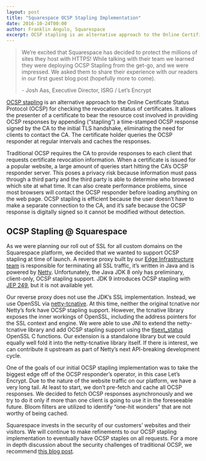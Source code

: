 ```yaml
---
layout: post
title: "Squarespace OCSP Stapling Implementation"
date: 2016-10-24T00:00
author: Franklin Angulo, Squarespace
excerpt: OCSP stapling is an alternative approach to the Online Certificate Status Protocol (OCSP) for checking the revocation status of certificates.
---
```


> We’re excited that Squarespace has decided to protect the millions of sites they host with HTTPS! While talking with their
> team we learned they were deploying OCSP Stapling from the get-go, and we were impressed. We asked them to share their
> experience with our readers in our first guest blog post (hopefully more to come).
> 
> \- Josh Aas, Executive Director, ISRG / Let’s Encrypt

[OCSP stapling](https://en.wikipedia.org/wiki/OCSP_stapling) is an alternative approach to the Online Certificate Status Protocol (OCSP) for checking the revocation status of certificates. It allows the presenter of a certificate to bear the resource cost involved in providing OCSP responses by appending (“stapling”) a time-stamped OCSP response signed by the CA to the initial TLS handshake, eliminating the need for clients to contact the CA. The certificate holder queries the OCSP responder at regular intervals and caches the responses.

Traditional OCSP requires the CA to provide responses to each client that requests certificate revocation information. When a certificate is issued for a popular website, a large amount of queries start hitting the CA’s OCSP responder server. This poses a privacy risk because information must pass through a third party and the third party is able to determine who browsed which site at what time. It can also create performance problems, since most browsers will contact the OCSP responder before loading anything on the web page. OCSP stapling is efficient because the user doesn’t have to make a separate connection to the CA, and it’s safe because the OCSP response is digitally signed so it cannot be modified without detection.

## OCSP Stapling @ Squarespace

As we were planning our roll out of SSL for all custom domains on the Squarespace platform, we decided that we wanted to support OCSP stapling at time of launch. A reverse proxy built by our [Edge Infrastructure team](https://www.squarespace.com/about/careers?gh_jid=245517) is responsible for terminating all SSL traffic, it’s written in Java and is powered by [Netty](https://netty.io/). Unfortunately, the Java JDK 8 only has preliminary, client-only, OCSP stapling support. JDK 9 introduces OCSP stapling with [JEP 249](http://openjdk.java.net/jeps/249), but it is not available yet.

Our reverse proxy does not use the JDK’s SSL implementation. Instead, we use OpenSSL via [netty-tcnative](https://netty.io/wiki/forked-tomcat-native.html). At this time, neither the original tcnative nor Netty’s fork have OCSP stapling support. However, the tcnative library exposes the inner workings of OpenSSL, including the address pointers for the SSL context and engine. We were able to use JNI to extend the netty-tcnative library and add OCSP stapling support using the [tlsext_status](https://www.openssl.org/docs/man1.0.2/ssl/SSL_set_tlsext_status_type.html) OpenSSL C functions. Our extension is a standalone library but we could equally well fold it into the netty-tcnative library itself. If there is interest, we can contribute it upstream as part of Netty’s next API-breaking development cycle.

One of the goals of our initial OCSP stapling implementation was to take the biggest edge off of the OCSP responder’s operator, in this case Let’s Encrypt. Due to the nature of the website traffic on our platform, we have a very long tail. At least to start, we don’t pre-fetch and cache all OCSP responses. We decided to fetch OCSP responses asynchronously and we try to do it only if more than one client is going to use it in the foreseeable future. Bloom filters are utilized to identify “one-hit wonders” that are not worthy of being cached.

Squarespace invests in the security of our customers’ websites and their visitors. We will continue to make refinements to our OCSP stapling implementation to eventually have OCSP staples on all requests. For a more in depth discussion about the security challenges of traditional OCSP, we recommend [this blog post](https://www.imperialviolet.org/2014/04/19/revchecking.html).